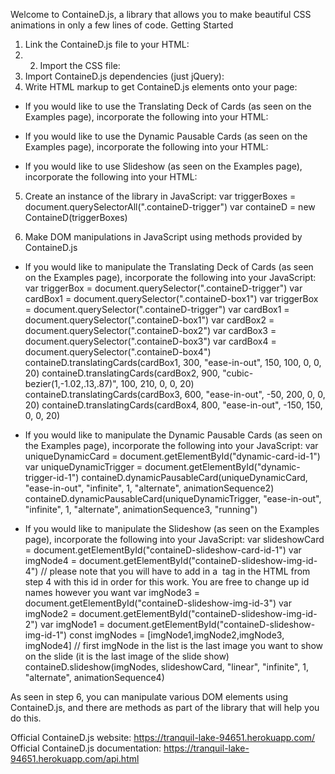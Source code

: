 Welcome to ContaineD.js, a library that allows you to make beautiful CSS animations in only a few lines of code. 
Getting Started
1. Link the ContaineD.js file to your HTML: <script type="text/javascript" src="js/ContaineD.js"></script>
2. 2. Import the CSS file: <link rel="stylesheet" href="css/containeD.css">
3. Import ContaineD.js dependencies (just jQuery): <script src="https://ajax.googleapis.com/ajax/libs/jquery/3.5.1/jquery.min.js"></script>
4. Write HTML markup to get ContaineD.js elements onto your page:
- If you would like to use the Translating Deck of Cards (as seen on the Examples page), incorporate the following into your HTML:
<div class="containeD-containeR">
    <div class="containeD-trigger"> 
      <div class="containeD-box1">
      </div>
      <div class="containeD-box2">
      </div>
      <div class="containeD-box3">
      </div>
      <div class="containeD-box4">
      </div>
    </div>
</div>

- If you would like to use the Dynamic Pausable Cards (as seen on the Examples page), incorporate the following into your HTML:
<div class="containeD-containeR-dynamic">
    <div class="containeD-dynamic-trigger-card" id="dynamic-trigger-id-1">
      <div class="containeD-dynamic-card" id="dynamic-card-id-1">
      </div>
    </div>
</div>

- If you would like to use Slideshow (as seen on the Examples page), incorporate the following into your HTML:
<div class="containeD-slideshow-containeR">
  <div class="containeD-slideshow-card" id="containeD-slideshow-card-id-1">
  </div>
</div>

5. Create an instance of the library in JavaScript:
var triggerBoxes = document.querySelectorAll(".containeD-trigger")
var containeD = new ContaineD(triggerBoxes)

6. Make DOM manipulations in JavaScript using methods provided by ContaineD.js

- If you would like to manipulate the Translating Deck of Cards (as seen on the Examples page), incorporate the following into your JavaScript:
var triggerBox = document.querySelector(".containeD-trigger")
var cardBox1 = document.querySelector(".containeD-box1")
var triggerBox = document.querySelector(".containeD-trigger")
var cardBox1 = document.querySelector(".containeD-box1")
var cardBox2 = document.querySelector(".containeD-box2")
var cardBox3 = document.querySelector(".containeD-box3")
var cardBox4 = document.querySelector(".containeD-box4")
containeD.translatingCards(cardBox1, 300, "ease-in-out", 150, 100, 0, 0, 20)
containeD.translatingCards(cardBox2, 900, "cubic-bezier(1,-1.02,.13,.87)", 100, 210, 0, 0, 20)
containeD.translatingCards(cardBox3, 600, "ease-in-out", -50, 200, 0, 0, 20)
containeD.translatingCards(cardBox4, 800, "ease-in-out", -150, 150, 0, 0, 20)

- If you would like to manipulate the Dynamic Pausable Cards (as seen on the Examples page), incorporate the following into your JavaScript:
var uniqueDynamicCard = document.getElementById("dynamic-card-id-1")
var uniqueDynamicTrigger = document.getElementById("dynamic-trigger-id-1")
containeD.dynamicPausableCard(uniqueDynamicCard, "ease-in-out", "infinite", 1, "alternate", animationSequence2)
containeD.dynamicPausableCard(uniqueDynamicTrigger, "ease-in-out", "infinite", 1, "alternate", animationSequence3, "running")

- If you would like to manipulate the Slideshow (as seen on the Examples page), incorporate the following into your JavaScript:
var slideshowCard = document.getElementById("containeD-slideshow-card-id-1")
var imgNode4 = document.getElementById("containeD-slideshow-img-id-4") // please note that you will have to add in a <img> tag in the HTML from step 4 with this id in order for this work. You are free to change up id names however you want
var imgNode3 = document.getElementById("containeD-slideshow-img-id-3")
var imgNode2 = document.getElementById("containeD-slideshow-img-id-2")
var imgNode1 = document.getElementById("containeD-slideshow-img-id-1")
const imgNodes = [imgNode1,imgNode2,imgNode3, imgNode4] // first imgNode in the list is the last image you want to show on the slide (it is the last image of the slide show)
containeD.slideshow(imgNodes, slideshowCard, "linear", "infinite", 1, "alternate", animationSequence4)

As seen in step 6, you can manipulate various DOM elements using ContaineD.js, and there are methods as part of the library that will help you do this.

Official ContaineD.js website: https://tranquil-lake-94651.herokuapp.com/
Official ContaineD.js documentation: https://tranquil-lake-94651.herokuapp.com/api.html













